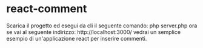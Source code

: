 # react-comment
Scarica il progetto ed esegui da cli il seguente comando:
php server.php
ora se vai al seguente indirizzo:
http://localhost:3000/
vedrai un semplice esempio di un'applicazione react per inserire commenti.
